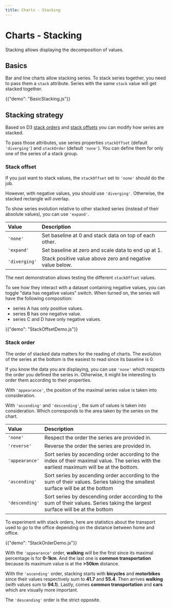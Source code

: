 ```yaml
---
title: Charts - Stacking
---
```


# Charts - Stacking

<p class="description">Stacking allows displaying the decomposition of values.</p>

## Basics

Bar and line charts allow stacking series.
To stack series together, you need to pass them a `stack` attribute.
Series with the same `stack` value will get stacked together.

{{"demo": "BasicStacking.js"}}

## Stacking strategy

Based on D3 [stack orders](https://github.com/d3/d3-shape#stack-orders) and [stack offsets](https://github.com/d3/d3-shape#stack-offsets) you can modify how series are stacked.

To pass those attributes, use series properties `stackOffset` (default `'diverging'`) and `stackOrder` (default `'none'`).
You can define them for only one of the series of a stack group.

### Stack offset

If you just want to stack values, the `stackOffset` set to `'none'` should do the job.

However, with negative values, you should use `'diverging'`.
Otherwise, the stacked rectangle will overlap.

To show series evolution relative to other stacked series (instead of their absolute values), you can use `'expand'`.

| Value         | Description                                               |
| :------------ | :-------------------------------------------------------- |
| `'none'`      | Set baseline at 0 and stack data on top of each other.    |
| `'expand'`    | Set baseline at zero and scale data to end up at 1.       |
| `'diverging'` | Stack positive value above zero and negative value below. |

The next demonstration allows testing the different `stackOffset` values.

To see how they interact with a dataset containing negative values, you can toggle "data has negative values" switch.
When turned on, the series will have the following composition:

- series A has only positive values.
- series B has one negative value.
- series C and D have only negative values.

{{"demo": "StackOffsetDemo.js"}}

### Stack order

The order of stacked data matters for the reading of charts.
The evolution of the series at the bottom is the easiest to read since its baseline is 0.

If you know the data you are displaying, you can use `'none'` which respects the order you defined the series in.
Otherwise, it might be interesting to order them according to their properties.

With `'appearance'`, the position of the maximal series value is taken into consideration.

With `'ascending'` and `'descending'`, the sum of values is taken into consideration.
Which corresponds to the area taken by the series on the chart.

| Value          | Description                                                                                                                               |
| :------------- | :---------------------------------------------------------------------------------------------------------------------------------------- |
| `'none'`       | Respect the order the series are provided in.                                                                                             |
| `'reverse'`    | Reverse the order the series are provided in.                                                                                             |
| `'appearance'` | Sort series by ascending order according to the index of their maximal value. The series with the earliest maximum will be at the bottom. |
| `'ascending'`  | Sort series by ascending order according to the sum of their values. Series taking the smallest surface will be at the bottom             |
| `'descending'` | Sort series by descending order according to the sum of their values. Series taking the largest surface will be at the bottom             |

To experiment with stack orders, here are statistics about the transport used to go to the office depending on the distance between home and office.

{{"demo": "StackOrderDemo.js"}}

With the `'appearance'` order, **walking** will be the first since its maximal percentage is for **0-1km**. And the last one is **common transportation** because its maximum value is at the **>50km** distance.

With the `'ascending'` order, stacking starts with **bicycles** and **motorbikes** since their values respectively sum to **41.7** and **55.4**.
Then arrives **walking** (with values sum to **94.1**).
Lastly, comes **common transportation** and **cars** which are visually more important.

The `'descending'` order is the strict opposite.
